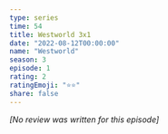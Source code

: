 ```yaml
---
type: series
time: 54
title: Westworld 3x1
date: "2022-08-12T00:00:00"
name: "Westworld"
season: 3
episode: 1
rating: 2
ratingEmoji: "⭐️⭐️"
share: false
---
```


_[No review was written for this episode]_
